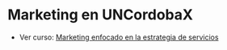 # Marketing en UNCordobaX

- Ver curso: [Marketing enfocado en la estrategia de servicios](/cursos/procesos/uncordobax/mcm001/)
